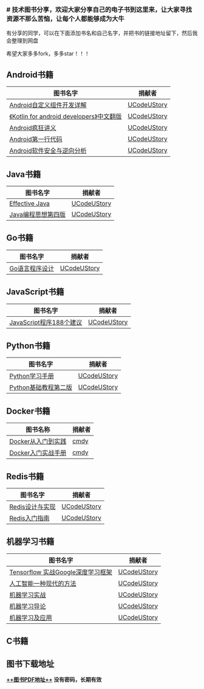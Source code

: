 
### # 技术图书分享，欢迎大家分享自己的电子书到这里来，让大家寻找资源不那么苦恼，让每个人都能够成为大牛

有分享的同学，可以在下面添加书名和自己名字，并把书的链接地址留下，然后我会整理到网盘

希望大家多多fork，多多star！！！

## **Android书籍**

 图书名字 | 捐献者
---|---
[Android自定义组件开发详解](https://pan.baidu.com/s/1sl4ZVOh) | [UCodeUStory](https://github.com/UCodeUStory)
[《Kotlin for android developers》中文翻版](https://pan.baidu.com/s/1sl4ZVOh) | [UCodeUStory](https://github.com/UCodeUStory)
[Android疯狂讲义](https://pan.baidu.com/s/1sl4ZVOh) | [UCodeUStory](https://github.com/UCodeUStory)
[Android第一行代码](https://pan.baidu.com/s/1sl4ZVOh) | [UCodeUStory](https://github.com/UCodeUStory)
[Android软件安全与逆向分析](https://pan.baidu.com/s/1sl4ZVOh) | [UCodeUStory](https://github.com/UCodeUStory)

## **Java**书籍

 图书名字 | 捐献者
---|---
[Effective Java](https://pan.baidu.com/s/1sl4ZVOh) | [UCodeUStory](https://github.com/UCodeUStory)
[Java编程思想第四版](https://pan.baidu.com/s/1sl4ZVOh) | [UCodeUStory](https://github.com/UCodeUStory)


## **Go**书籍

 图书名字 | 捐献者
---|---
[Go语言程序设计](https://pan.baidu.com/s/1sl4ZVOh)|[UCodeUStory](http://note.youdao.com/)

## **JavaScript**书籍

 图书名字 | 捐献者
---|---
[JavaScript程序188个建议](https://pan.baidu.com/s/1sl4ZVOh) |[UCodeUStory](https://github.com/UCodeUStory) 


 ## **Python**书籍


 图书名字 | 捐献者
---|---
[Python学习手册](https://pan.baidu.com/s/1sl4ZVOh)| [UCodeUStory](https://github.com/UCodeUStory)
[Python基础教程第二版](https://pan.baidu.com/s/1sl4ZVOh) | [UCodeUStory](https://github.com/UCodeUStory)

## **Docker**书籍
  图书名称 | 捐献者
  ---|---
  [Docker从入门到实践](https://pan.baidu.com/s/1jHHjxUA)|[cmdy](https://github.com/cmdy)
  [Docker入门实战手册](https://pan.baidu.com/s/1jHHjxUA)|[cmdy](https://github.com/cmdy)

## **Redis**书籍

 图书名字 | 捐献者
---|---
[Redis设计与实现](https://pan.baidu.com/s/1sl4ZVOh) | [UCodeUStory](https://github.com/UCodeUStory)
[Redis入门指南](https://pan.baidu.com/s/1sl4ZVOh) | [UCodeUStory](https://github.com/UCodeUStory)


## **机器学习**书籍

 图书名字 | 捐献者
---|---
[Tensorflow 实战Google深度学习框架](https://pan.baidu.com/s/1sl4ZVOh) | [UCodeUStory](https://github.com/UCodeUStory)
[人工智能一种现代的方法](https://pan.baidu.com/s/1sl4ZVO) | [UCodeUStory](https://github.com/UCodeUStory)
[机器学习实战](https://pan.baidu.com/s/1sl4ZVO) | [UCodeUStory](https://github.com/UCodeUStory)
[机器学习导论](https://pan.baidu.com/s/1sl4ZVO) | [UCodeUStory](https://github.com/UCodeUStory)
[机器学习及应用](https://pan.baidu.com/s/1sl4ZVO) | [UCodeUStory](https://github.com/UCodeUStory)



## **C**书籍

 



## 图书下载地址

**[++图书PDF地址++](https://pan.baidu.com/s/1sl4ZVOh)
没有密码，长期有效**




